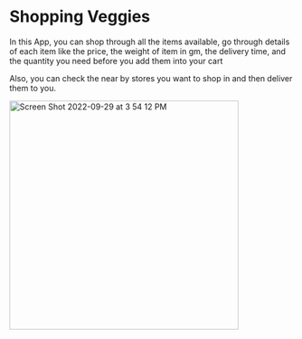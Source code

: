 # Shopping Veggies

In this App, you can shop through all the items available, go through details of each item like 
the price, 
the weight of item in gm, 
the delivery time,
and the quantity you need before you add them into your cart

Also, you can check the near by stores you want to shop in and then deliver them to you.


<img width="405" alt="Screen Shot 2022-09-29 at 3 54 12 PM" src="https://user-images.githubusercontent.com/34569407/193129166-b3548576-e35d-4472-8aa0-6ad8b4b0463c.png">
